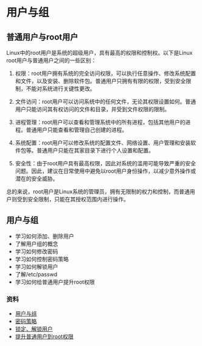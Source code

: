 # 用户与组

## 普通用户与root用户

Linux中的root用户是系统的超级用户，具有最高的权限和控制权。以下是Linux root用户与普通用户之间的一些区别：

1. 权限：root用户拥有系统的完全访问权限，可以执行任意操作、修改系统配置和文件，以及安装、删除软件包。普通用户只拥有有限的权限，受到安全限制，不能对系统进行关键性更改。

2. 文件访问：root用户可以访问系统中的任何文件，无论其权限设置如何。普通用户只能访问其有权访问的文件和目录，并受到文件权限的限制。

3. 进程管理：root用户可以查看和管理系统中的所有进程，包括其他用户的进程。普通用户只能查看和管理自己创建的进程。

4. 系统配置：root用户可以修改系统的配置文件、网络设置、用户管理和安装软件包等。普通用户只能在其家目录下进行个人设置和配置。

5. 安全性：由于root用户具有最高权限，因此对系统的滥用可能导致严重的安全问题。因此，建议在日常使用中避免以root用户身份操作，以减少意外操作或潜在的安全威胁。

总的来说，root用户是Linux系统的管理员，拥有无限制的权力和控制，而普通用户则受到安全限制，只能在其授权范围内进行操作。

## 用户与组

* 学习如何添加、删除用户
* 了解用户组的概念
* 学习如何修改密码
* 学习如何控制密码策略
* 学习如何解锁用户
* 了解/etc/passwd
* 学习如何给普通用户提升root权限

### 资料

* [用户与组](https://www.runoob.com/linux/linux-user-manage.html)
* [密码策略](https://blog.51cto.com/wangguishe/6164310)
* [锁定、解锁用户](https://blog.csdn.net/FL63Zv9Zou86950w/article/details/127019941)
* [提升普通用户到root权限](https://www.cnblogs.com/erdi/p/9640687.html)
